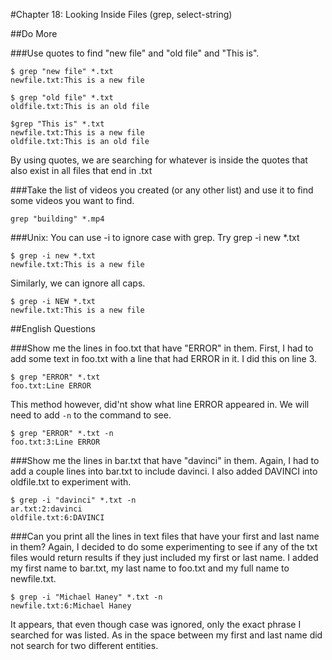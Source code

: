 #Chapter 18: Looking Inside Files (grep, select-string)

##Do More

###Use quotes to find "new file" and "old file" and "This is".

```
$ grep "new file" *.txt
newfile.txt:This is a new file

$ grep "old file" *.txt
oldfile.txt:This is an old file

$grep "This is" *.txt
newfile.txt:This is a new file
oldfile.txt:This is an old file
```
By using quotes, we are searching for whatever is inside the quotes that also exist in all files that end in .txt 

###Take the list of videos you created (or any other list) and use it to find some videos you want to find.

```
grep "building" *.mp4
```
###Unix: You can use -i to ignore case with grep. Try grep -i new *.txt
```
$ grep -i new *.txt
newfile.txt:This is a new file
```
Similarly, we can ignore all caps.
```
$ grep -i NEW *.txt
newfile.txt:This is a new file
```

##English Questions

###Show me the lines in foo.txt that have "ERROR" in them.
First, I had to add some text in foo.txt with a line that had ERROR in it. I did this on line 3.
```
$ grep "ERROR" *.txt
foo.txt:Line ERROR
```
This method however, did'nt show what line ERROR appeared in. We will need to add `-n` to the command to see.
```
$ grep "ERROR" *.txt -n
foo.txt:3:Line ERROR
```
###Show me the lines in bar.txt that have "davinci" in them.
Again, I had to add a couple lines into bar.txt to include davinci. I also added DAVINCI into oldfile.txt to experiment with.
```
$ grep -i "davinci" *.txt -n
ar.txt:2:davinci
oldfile.txt:6:DAVINCI
```
###Can you print all the lines in text files that have your first and last name in them?
Again, I decided to do some experimenting to see if any of the txt files would return results if they just included my first or last name. I added my first name to bar.txt, my last name to foo.txt and my full name to newfile.txt.
```
$ grep -i "Michael Haney" *.txt -n
newfile.txt:6:Michael Haney
```
It appears, that even though case was ignored, only the exact phrase I searched for was listed. As in the space between my first and last name did not search for two different entities.
